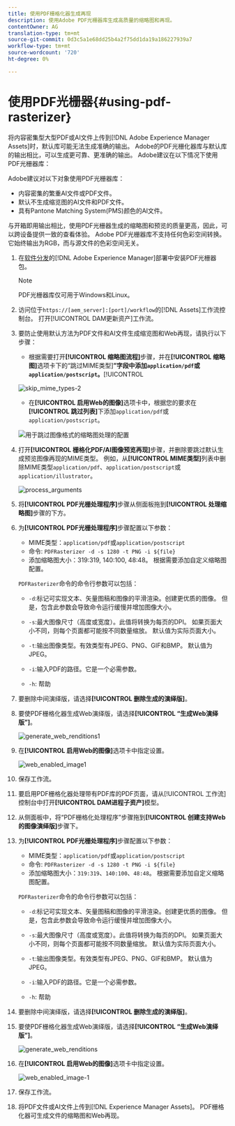 ```yaml
---
title: 使用PDF栅格化器生成再现
description: 使用Adobe PDF光栅器库生成高质量的缩略图和再现。
contentOwner: AG
translation-type: tm+mt
source-git-commit: 0d3c5a1e68dd25b4a2f75dd1da19a186227939a7
workflow-type: tm+mt
source-wordcount: '720'
ht-degree: 0%

---
```



# 使用PDF光栅器{#using-pdf-rasterizer}

将内容密集型大型PDF或AI文件上传到[!DNL Adobe Experience Manager Assets]时，默认库可能无法生成准确的输出。 Adobe的PDF光栅化器库与默认库的输出相比，可以生成更可靠、更准确的输出。 Adobe建议在以下情况下使用PDF光栅器库：

Adobe建议对以下对象使用PDF光栅器库：

* 内容密集的繁重AI文件或PDF文件。
* 默认不生成缩览图的AI文件和PDF文件。
* 具有Pantone Matching System(PMS)颜色的AI文件。

与开箱即用输出相比，使用PDF光栅器生成的缩略图和预览的质量更高，因此，可以跨设备提供一致的查看体验。 Adobe PDF光栅器库不支持任何色彩空间转换。 它始终输出为RGB，而与源文件的色彩空间无关。

1. 在[软件分发](https://experience.adobe.com/#/downloads/content/software-distribution/en/aem.html?package=/content/software-distribution/en/details.html/content/dam/aem/public/adobe/packages/cq640/product/assets/aem-assets-pdf-rasterizer-pkg)的[!DNL Adobe Experience Manager]部署中安装PDF光栅器包。

   >[!NOTE]
   >
   >PDF光栅器库仅可用于Windows和Linux。

1. 访问位于`https://[aem_server]:[port]/workflow`的[!DNL Assets]工作流控制台。 打开[!UICONTROL DAM更新资产]工作流。

1. 要防止使用默认方法为PDF文件和AI文件生成缩览图和Web再现，请执行以下步骤：

   * 根据需要打开&#x200B;**[!UICONTROL 缩略图流程]**&#x200B;步骤，并在&#x200B;**[!UICONTROL 缩略图]**&#x200B;选项卡下的“跳过MIME类型&#x200B;]**”字段中添加`application/pdf`或`application/postscript`。**[!UICONTROL 

   ![skip_mime_types-2](assets/skip_mime_types-2.png)

   * 在&#x200B;**[!UICONTROL 启用Web的图像]**&#x200B;选项卡中，根据您的要求在&#x200B;**[!UICONTROL 跳过列表]**&#x200B;下添加`application/pdf`或`application/postscript`。

   ![用于跳过图像格式的缩略图处理的配置](assets/web_enabled_imageskiplist.png)

1. 打开&#x200B;**[!UICONTROL 栅格化PDF/AI图像预览再现]**&#x200B;步骤，并删除要跳过默认生成预览图像再现的MIME类型。 例如，从&#x200B;**[!UICONTROL MIME类型]**&#x200B;列表中删除MIME类型`application/pdf`、`application/postscript`或`application/illustrator`。

   ![process_arguments](assets/process_arguments.png)

1. 将&#x200B;**[!UICONTROL PDF光栅处理程序]**&#x200B;步骤从侧面板拖到&#x200B;**[!UICONTROL 处理缩略图]**&#x200B;步骤的下方。
1. 为&#x200B;**[!UICONTROL PDF光栅处理程序]**&#x200B;步骤配置以下参数：

   * MIME类型：`application/pdf`或`application/postscript`
   * 命令: `PDFRasterizer -d -s 1280 -t PNG -i ${file}`
   * 添加缩略图大小：319:319, 140:100, 48:48。 根据需要添加自定义缩略图配置。

   `PDFRasterizer`命令的命令行参数可以包括：

   * `-d`:标记可实现文本、矢量图稿和图像的平滑渲染。创建更优质的图像。 但是，包含此参数会导致命令运行缓慢并增加图像大小。

   * `-s`:最大图像尺寸（高度或宽度）。此值将转换为每页的DPI。 如果页面大小不同，则每个页面都可能按不同数量缩放。 默认值为实际页面大小。

   * `-t`:输出图像类型。有效类型有JPEG、PNG、GIF和BMP。 默认值为JPEG。

   * `-i`:输入PDF的路径。它是一个必需参数。

   * `-h`: 帮助


1. 要删除中间演绎版，请选择&#x200B;**[!UICONTROL 删除生成的演绎版]**。
1. 要使PDF栅格化器生成Web演绎版，请选择&#x200B;**[!UICONTROL “生成Web演绎版”]**。

   ![generate_web_renditions1](assets/generate_web_renditions1.png)

1. 在&#x200B;**[!UICONTROL 启用Web的图像]**&#x200B;选项卡中指定设置。

   ![web_enabled_image1](assets/web_enabled_image1.png)

1. 保存工作流。
1. 要启用PDF栅格化器处理带有PDF库的PDF页面，请从[!UICONTROL 工作流]控制台中打开&#x200B;**[!UICONTROL DAM进程子资产]**&#x200B;模型。
1. 从侧面板中，将“PDF栅格化处理程序”步骤拖到&#x200B;**[!UICONTROL 创建支持Web的图像演绎版]**&#x200B;步骤下。
1. 为&#x200B;**[!UICONTROL PDF光栅处理程序]**&#x200B;步骤配置以下参数：

   * MIME类型：`application/pdf`或`application/postscript`
   * 命令: `PDFRasterizer -d -s 1280 -t PNG -i ${file}`
   * 添加缩略图大小：`319:319`、`140:100`、`48:48`。 根据需要添加自定义缩略图配置。

   `PDFRasterizer`命令的命令行参数可以包括：

   * `-d`:标记可实现文本、矢量图稿和图像的平滑渲染。创建更优质的图像。 但是，包含此参数会导致命令运行缓慢并增加图像大小。

   * `-s`:最大图像尺寸（高度或宽度）。此值将转换为每页的DPI。 如果页面大小不同，则每个页面都可能按不同数量缩放。 默认值为实际页面大小。

   * `-t`:输出图像类型。有效类型有JPEG、PNG、GIF和BMP。 默认值为JPEG。

   * `-i`:输入PDF的路径。它是一个必需参数。

   * `-h`: 帮助


1. 要删除中间演绎版，请选择&#x200B;**[!UICONTROL 删除生成的演绎版]**。
1. 要使PDF栅格化器生成Web演绎版，请选择&#x200B;**[!UICONTROL “生成Web演绎版”]**。

   ![generate_web_renditions](assets/generate_web_renditions.png)

1. 在&#x200B;**[!UICONTROL 启用Web的图像]**&#x200B;选项卡中指定设置。

   ![web_enabled_image-1](assets/web_enabled_image-1.png)

1. 保存工作流。
1. 将PDF文件或AI文件上传到[!DNL Experience Manager Assets]。 PDF栅格化器可生成文件的缩略图和Web再现。
